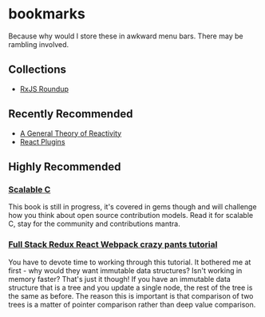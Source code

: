 # bookmarks

Because why would I store these in awkward menu bars. There may be rambling involved.

## Collections

* [RxJS Roundup](rxjs)

## Recently Recommended

* [A General Theory of Reactivity](https://github.com/kriskowal/gtor)
* [React Plugins](https://nylas.com/blog/react-plugins)

## Highly Recommended

### [Scalable C](https://www.gitbook.com/book/hintjens/scalable-c/details)

This book is still in progress, it's covered in gems though and will challenge how you think about open source contribution models. Read it for scalable C, stay for the community and contributions mantra.

### [Full Stack Redux React Webpack crazy pants tutorial](http://teropa.info/blog/2015/09/10/full-stack-redux-tutorial.html)

You have to devote time to working through this tutorial. It bothered me at first - why would they want immutable data structures? Isn't working in memory faster? That's just it though! If you have an immutable data structure that is a tree and you update a single node, the rest of the tree is the same as before. The reason this is important is that comparison of two trees is a matter of pointer comparison rather than deep value comparison.
